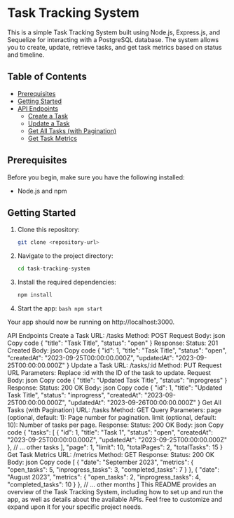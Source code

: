 # Task Tracking System

This is a simple Task Tracking System built using Node.js, Express.js, and Sequelize for interacting with a PostgreSQL database. The system allows you to create, update, retrieve tasks, and get task metrics based on status and timeline.

## Table of Contents

- [Prerequisites](#prerequisites)
- [Getting Started](#getting-started)
- [API Endpoints](#api-endpoints)
  - [Create a Task](#create-a-task)
  - [Update a Task](#update-a-task)
  - [Get All Tasks (with Pagination)](#get-all-tasks-with-pagination)
  - [Get Task Metrics](#get-task-metrics)

## Prerequisites

Before you begin, make sure you have the following installed:

- Node.js and npm

## Getting Started

1. Clone this repository:

   ```bash
   git clone <repository-url>
   ```

2. Navigate to the project directory:
   ```bash
   cd task-tracking-system
   ```
3. Install the required dependencies:

   ```bash
   npm install
   ```

4. Start the app:
   `bash
 npm start`

Your app should now be running on http://localhost:3000.

API Endpoints
Create a Task
URL: /tasks
Method: POST
Request Body:
json
Copy code
{
"title": "Task Title",
"status": "open"
}
Response:
Status: 201 Created
Body:
json
Copy code
{
"id": 1,
"title": "Task Title",
"status": "open",
"createdAt": "2023-09-25T00:00:00.000Z",
"updatedAt": "2023-09-25T00:00:00.000Z"
}
Update a Task
URL: /tasks/:id
Method: PUT
Request URL Parameters: Replace :id with the ID of the task to update.
Request Body:
json
Copy code
{
"title": "Updated Task Title",
"status": "inprogress"
}
Response:
Status: 200 OK
Body:
json
Copy code
{
"id": 1,
"title": "Updated Task Title",
"status": "inprogress",
"createdAt": "2023-09-25T00:00:00.000Z",
"updatedAt": "2023-09-26T00:00:00.000Z"
}
Get All Tasks (with Pagination)
URL: /tasks
Method: GET
Query Parameters:
page (optional, default: 1): Page number for pagination.
limit (optional, default: 10): Number of tasks per page.
Response:
Status: 200 OK
Body:
json
Copy code
{
"tasks": [
{
"id": 1,
"title": "Task 1",
"status": "open",
"createdAt": "2023-09-25T00:00:00.000Z",
"updatedAt": "2023-09-25T00:00:00.000Z"
},
// ... other tasks
],
"page": 1,
"limit": 10,
"totalPages": 2,
"totalTasks": 15
}
Get Task Metrics
URL: /metrics
Method: GET
Response:
Status: 200 OK
Body:
json
Copy code
[
{
"date": "September 2023",
"metrics": {
"open_tasks": 5,
"inprogress_tasks": 3,
"completed_tasks": 7
}
},
{
"date": "August 2023",
"metrics": {
"open_tasks": 2,
"inprogress_tasks": 4,
"completed_tasks": 10
}
},
// ... other months
]
This README provides an overview of the Task Tracking System, including how to set up and run the app, as well as details about the available APIs. Feel free to customize and expand upon it for your specific project needs.

```

```

```

```
